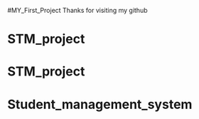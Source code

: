 ﻿#MY_First_Project
Thanks for visiting my github
# STM_project
# STM_project
# Student_management_system
